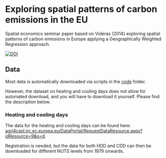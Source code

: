 # Exploring spatial patterns of carbon emissions in the EU
Spatial economics seminar paper based on Videras (2014) exploring spatial patterns of carbon emissions in Europe applying a Geographically Weighted Regression approach.

[![DOI](https://zenodo.org/badge/310336821.svg)](https://zenodo.org/badge/latestdoi/310336821)

## Data
Most data is automatically downloaded via scripts in the [code](code) folder.

However, the dataset on heating and cooling days does not allow for automated download, and you will have to download it yourself. Please find the description below.

### Heating and cooling days
The data for the heating and cooling days can be found here: [agri4cast.jrc.ec.europa.eu/DataPortal/RequestDataResource.aspx?idResource=9&o=d](https://agri4cast.jrc.ec.europa.eu/DataPortal/RequestDataResource.aspx?idResource=9&o=d).

Registration is needed, but the data for both HDD and CDD can then be downloaded for different NUTS levels from 1979 onwards.
